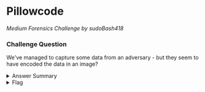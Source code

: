 # Pillowcode

<i>Medium Forensics Challenge by sudoBash418</i>

### Challenge Question

We've managed to capture some data from an adversary - but they seem to have encoded the data in an image?

<details> 
  <summary>Answer Summary</summary>
  &emsp;The naive solve is to directly reverse the operations from `encode()`:<br>
  &emsp;&emsp;flag[i] = (r & 0x70) | (g & 0x8a) | (b & 0x05)<br><br>
  &emsp;A simpler solution is possible:<br>
  &emsp;&emsp;flag[i] = r | g | b<br><br>
  &emsp;Solve script is available at `source/solve.py`
</details>

<details> 
  <summary>Flag</summary>
  &emsp;<b>clubeh{f1ddl1n9_w1th_p1x3l5_4nd_b1t5_118e08f9}</b>
</details>
